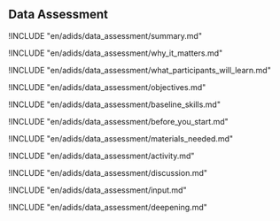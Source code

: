 
##  Data Assessment

<!-- ![](en/images/data_assessment.png "") -->

!INCLUDE "en/adids/data_assessment/summary.md"

<!-- Why The Topic Matters -->

!INCLUDE "en/adids/data_assessment/why_it_matters.md"

<!--  What Participants Will Learn -->

!INCLUDE "en/adids/data_assessment/what_participants_will_learn.md"

<!-- Objectives {.sidebar} -->

!INCLUDE "en/adids/data_assessment/objectives.md"

<!-- Baseline Skills -->

!INCLUDE "en/adids/data_assessment/baseline_skills.md"

<!-- Before you Start -->

!INCLUDE "en/adids/data_assessment/before_you_start.md"

<!-- Materials Needed -->

!INCLUDE "en/adids/data_assessment/materials_needed.md"

<!--Activity {.activity} -->

!INCLUDE "en/adids/data_assessment/activity.md"

<!--Discussion -->

!INCLUDE "en/adids/data_assessment/discussion.md"

<!-- Input -->

!INCLUDE "en/adids/data_assessment/input.md"

<!-- Deepening -->

!INCLUDE "en/adids/data_assessment/deepening.md"

<!--Synthesis {.synthesis} -->

